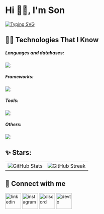 <h1>Hi 👋🏼, I'm Son</h1>
<a href="https://git.io/typing-svg"><img src="https://readme-typing-svg.demolab.com?font=Fira+Code&pause=2000&width=700&lines=A+passionate+full-stack+developer+from+Vietnam." alt="Typing SVG" /></a><h2>🧑‍💻 Technologies That I Know</h2>
<h5>Languages and databases:</h5>
<a href="https://skillicons.dev">
    <img src="https://skillicons.dev/icons?i=cs,ts,postgres,mysql&perline=6">
</a>

<h5>Frameworks:</h5>
<a href="https://skillicons.dev">
    <img src="https://skillicons.dev/icons?i=dotnet,nextjs,angular,react&perline=6">
</a>

<h5>Tools:</h5>
<a href="https://skillicons.dev">
    <img src="https://skillicons.dev/icons?i=rider,webstorm,vscode,arduino,git,github,postman&perline=6">
</a>

<h5>Others:</h5>
<a href="https://skillicons.dev">
    <img src="https://skillicons.dev/icons?i=html,css,sass,tailwind,kafka,rabbitmq,docker,githubactions,firebase,azure,netlify,vercel&perline=6">
</a>
  
<br/>
<h2>✨ Stars:</h2>
<div align="center">
  <table>
    <tr>
      <!-- GitHub Stats -->
      <td>
        <img src="https://github-readme-stats.vercel.app/api?username=sonnh37&theme=neon&hide_border=true&include_all_commits=true&count_private=true" alt="GitHub Stats" />
      </td>
      <!-- GitHub Streak -->
      <td>
        <img src="https://nirzak-streak-stats.vercel.app/?user=sonnh37&theme=neon&hide_border=true" alt="GitHub Streak" />
      </td>
    </tr>
  </table>
</div>

<h2>🤝 Connect with me</h2>
<a href="https://www.linkedin.com/in/sonnhoang/" target="blank"><img align="center" src="https://user-images.githubusercontent.com/88904952/234979284-68c11d7f-1acc-4f0c-ac78-044e1037d7b0.png" alt="linkedin" height="50" width="50"></a>
<a href="https://www.instagram.com/_sonnhoang/" target="blank"><img align="center" src="https://user-images.githubusercontent.com/88904952/234981169-2dd1e58f-4b7e-468c-8213-034ba62156c3.png" alt="instagram" height="50" width="50"></a>
<a href="https://discord.com/invite/zKTh3B58/" target="blank"><img align="center" src="https://user-images.githubusercontent.com/88904952/234982627-019fd336-6248-453c-9b05-97c13fd1d207.png" alt="discord" height="50" width="50"></a>
<a href="https://dev.to/sonnhoang/" target="blank"><img align="center" src="https://skillicons.dev/icons?i=devto&theme=light" alt="devto" height="50" width="50"></a>


